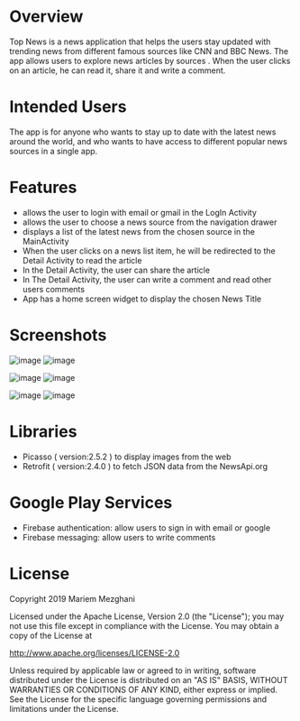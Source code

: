 # Overview
Top News is a news application that helps the users stay updated with trending news from 
different famous sources like CNN and BBC News. The app allows users to explore news
articles by sources . When the user clicks on an article, he can read it, share it and write a
comment.

# Intended Users
The app is for anyone who wants to stay up to date with the latest news around the world,
and who wants to have access to different popular news sources in a single app.

# Features
- allows the user to login with email or gmail in the LogIn Activity
- allows the user to choose a news source from the navigation drawer
- displays a list of the latest news from the chosen source in the MainActivity
- When the user clicks on a news list item, he will be redirected to the Detail Activity to read the article
- In the Detail Activity, the user can share the article
- In The Detail Activity, the user can write a comment and read other users comments
- App has a home screen widget to display the chosen News Title

# Screenshots
![image](https://user-images.githubusercontent.com/35550711/73890267-53e01780-4850-11ea-80b5-5b274b547383.png) ![image](https://user-images.githubusercontent.com/35550711/73890342-84c04c80-4850-11ea-86ba-55ace7fdf666.png)

![image](https://user-images.githubusercontent.com/35550711/73890463-cbae4200-4850-11ea-87d8-c8aa39ab122d.png) ![image](https://user-images.githubusercontent.com/35550711/73890529-f00a1e80-4850-11ea-91e2-da5c4301754e.png)

![image](https://user-images.githubusercontent.com/35550711/73890693-5000c500-4851-11ea-98ac-39d12ef3461e.png) ![image](https://user-images.githubusercontent.com/35550711/73890747-73c40b00-4851-11ea-9c95-b194f04bf86f.png)

# Libraries
- Picasso ( version:2.5.2 ) to display images from the web
- Retrofit ( version:2.4.0 ) to fetch JSON data from the NewsApi.org

# Google Play Services
- Firebase authentication: allow users to sign in with email or google
- Firebase messaging: allow users to write comments

# License
Copyright 2019 Mariem Mezghani

Licensed under the Apache License, Version 2.0 (the "License"); you may not use this file except in compliance with the License. You may obtain a copy of the License at

http://www.apache.org/licenses/LICENSE-2.0

Unless required by applicable law or agreed to in writing, software distributed under the License is distributed on an "AS IS" BASIS, WITHOUT WARRANTIES OR CONDITIONS OF ANY KIND, either express or implied. See the License for the specific language governing permissions and limitations under the License.
